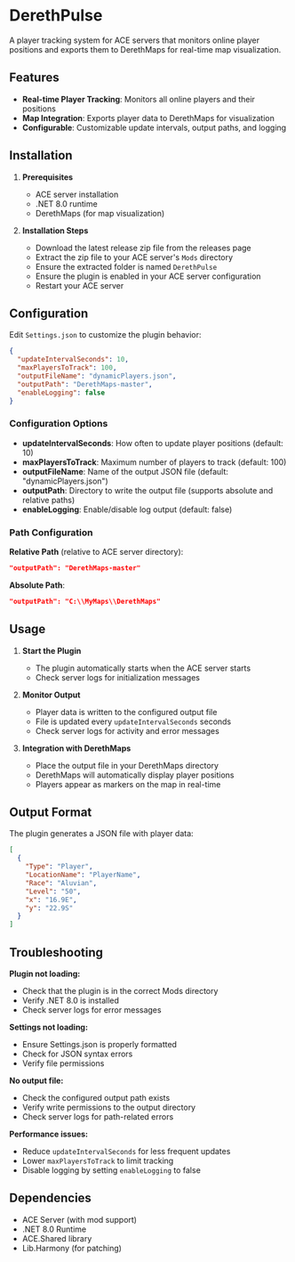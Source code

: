 # DerethPulse

A player tracking system for ACE servers that monitors online player positions and exports them to DerethMaps for real-time map visualization.

## Features

- **Real-time Player Tracking**: Monitors all online players and their positions
- **Map Integration**: Exports player data to DerethMaps for visualization
- **Configurable**: Customizable update intervals, output paths, and logging

## Installation

1. **Prerequisites**
   - ACE server installation
   - .NET 8.0 runtime
   - DerethMaps (for map visualization)

2. **Installation Steps**
   - Download the latest release zip file from the releases page
   - Extract the zip file to your ACE server's `Mods` directory
   - Ensure the extracted folder is named `DerethPulse`
   - Ensure the plugin is enabled in your ACE server configuration
   - Restart your ACE server



## Configuration

Edit `Settings.json` to customize the plugin behavior:

```json
{
  "updateIntervalSeconds": 10,
  "maxPlayersToTrack": 100,
  "outputFileName": "dynamicPlayers.json",
  "outputPath": "DerethMaps-master",
  "enableLogging": false
}
```

### Configuration Options

- **updateIntervalSeconds**: How often to update player positions (default: 10)
- **maxPlayersToTrack**: Maximum number of players to track (default: 100)
- **outputFileName**: Name of the output JSON file (default: "dynamicPlayers.json")
- **outputPath**: Directory to write the output file (supports absolute and relative paths)
- **enableLogging**: Enable/disable log output (default: false)

### Path Configuration

**Relative Path** (relative to ACE server directory):
```json
"outputPath": "DerethMaps-master"
```

**Absolute Path**:
```json
"outputPath": "C:\\MyMaps\\DerethMaps"
```

## Usage

1. **Start the Plugin**
   - The plugin automatically starts when the ACE server starts
   - Check server logs for initialization messages

2. **Monitor Output**
   - Player data is written to the configured output file
   - File is updated every `updateIntervalSeconds` seconds
   - Check server logs for activity and error messages

3. **Integration with DerethMaps**
   - Place the output file in your DerethMaps directory
   - DerethMaps will automatically display player positions
   - Players appear as markers on the map in real-time

## Output Format

The plugin generates a JSON file with player data:

```json
[
  {
    "Type": "Player",
    "LocationName": "PlayerName",
    "Race": "Aluvian",
    "Level": "50",
    "x": "16.9E",
    "y": "22.9S"
  }
]
```

## Troubleshooting

**Plugin not loading:**
- Check that the plugin is in the correct Mods directory
- Verify .NET 8.0 is installed
- Check server logs for error messages

**Settings not loading:**
- Ensure Settings.json is properly formatted
- Check for JSON syntax errors
- Verify file permissions

**No output file:**
- Check the configured output path exists
- Verify write permissions to the output directory
- Check server logs for path-related errors

**Performance issues:**
- Reduce `updateIntervalSeconds` for less frequent updates
- Lower `maxPlayersToTrack` to limit tracking
- Disable logging by setting `enableLogging` to false

## Dependencies

- ACE Server (with mod support)
- .NET 8.0 Runtime
- ACE.Shared library
- Lib.Harmony (for patching)

 